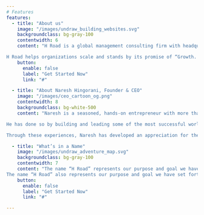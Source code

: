 ```yaml
---
# Features
features:
  - title: "About us"
    image: "/images/undraw_building_websites.svg"
    backgroundclass: bg-gray-100
    contentwidth: 6
    content: "H Road is a global management consulting firm with headquarters in Scottsdale, Arizona and offices in India. H Road was founded by industry veterans, who are hands-on executives, and have started and scaled several SaaS, Consulting Service and industry businesses successfully over more than 25 years.<br /><br />

H Road helps organizations scale and stands by its promise of “Growth. Delivered.”.<br /> It does so by harnessing the best of proven methodologies and processes in implementing go-to-market strategies, building breakthrough innovation, leveraging global talent and creating extra-ordinary customer experiences."
    button:
      enable: false
      label: "Get Started Now"
      link: "#"

  - title: "About Naresh Hingorani, Founder & CEO"
    image: "/images/ceo_cartoon_og.png"
    contentwidth: 8
    backgroundclass: bg-white-500
    content: "Naresh is a seasoned, hands-on entrepreneur with more than 25 years of experience in building and scaling organizations in Industry, Consulting and SaaS businesses. He has started and scaled a range of enterprises and functions in the industry (Sea-Land, CSX, Maersk), software providers (NeoModal, Descartes), consulting firms (IBM, Bristlecone, H Road).<br /><br />

He has done so by building and leading some of the most successful world class teams, product innovations and processes in Go-To-Market, Product Management and Consulting Delivery. He has also collaborated closely in building effective global partnerships with firms such as SAP, Oracle, Kinaxis, SPS Commerce, Tradeshift, Experian to name a few. His experiences have taken him across the globe to build teams in North America, Europe and Asia Pacific.<br /><br />

Through these experiences, Naresh has developed an appreciation for the critical success factors and best practices for organizations at any scale and has made it his mission to help his customers reach their potential through H Road." 

  - title: "What’s in a Name"
    image: "/images/undraw_adventure_map.svg"
    backgroundclass: bg-gray-100
    contentwidth: 7
    content: "The name “H Road” represents our purpose and goal we have set forth for our . The “H” represents Hyper. The “Road” represents to Scale, Growth & Globalization. We strive to bring keenness of execution in empowering our customer’s journey.<br /><br />
The name “H Road” also represents our purpose and goal we have set forth for our . The “H” represents High Standards. We are building a place where curiosity, creativity, collaboration, and clarity, which are the bedrock of innovation, flourish for us and our customers. The “Road” represents to have fun in learning, trusting and growing together with our customers. We are creating an experience we can be proud of."
    button:
      enable: false
      label: "Get Started Now"
      link: "#"

---
```

